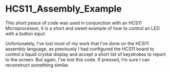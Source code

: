 # HCS11_Assembly_Example

This short peace of code was used in conjunction with an HCS11 Microprocessor, it is a short and sweet example of how to control an LED with a button input. 

Unfortunately, I’ve lost most of my work that I’ve done on the HCS11 assembly language, as previously I had configured the HCS11 board to control a liquid crystal display and accept a short list of keystrokes to report to the screen. But again, I’ve lost this code. If pressed, I’m sure I can reconstruct something similar.
